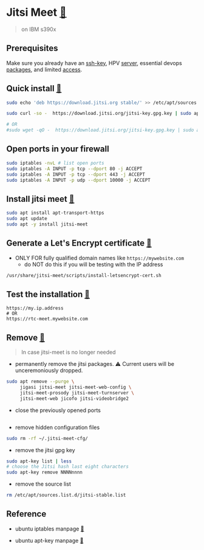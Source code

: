 # Jitsi Meet [:link:](https://jitsi.org/jitsi-meet/)
> on IBM s390x

## Prerequisites
Make sure you already have an [ssh-key](https://github.com/IBM-Developer-Puget-Sound/curtain-raiser/blob/master/how_to/ssh/keygen/README.md), HPV [server](https://github.com/IBM-Developer-Puget-Sound/curtain-raiser/blob/master/how_to/hp_virtual_server/README.md), essential devops [packages](https://github.com/IBM-Developer-Puget-Sound/curtain-raiser/blob/master/how_to/dev_tools/README.md), and limited [access](https://github.com/IBM-Developer-Puget-Sound/curtain-raiser/blob/master/how_to/fail2ban/README.md).

## Quick install [:link:](https://github.com/jitsi/jitsi-meet/blob/master/doc/quick-install.md#jitsi-meet-quick-install)

```bash
sudo echo 'deb https://download.jitsi.org stable/' >> /etc/apt/sources.list.d/jitsi-stable.list

sudo curl -so -  https://download.jitsi.org/jitsi-key.gpg.key | sudo apt-key add -

# OR
#sudo wget -qO -  https://download.jitsi.org/jitsi-key.gpg.key | sudo apt-key add -
```

## Open ports in your firewall
```bash
sudo iptables -nvL # list open ports
sudo iptables -A INPUT -p tcp --dport 80 -j ACCEPT
sudo iptables -A INPUT -p tcp --dport 443 -j ACCEPT
sudo iptables -A INPUT -p udp --dport 10000 -j ACCEPT
```

## Install jitsi meet [:link:](https://github.com/jitsi/jitsi-meet/blob/master/doc/quick-install.md#install-jitsi-meet)

```bash
sudo apt install apt-transport-https
sudo apt update
sudo apt -y install jitsi-meet
```

## Generate a Let's Encrypt certificate [:link:](https://github.com/jitsi/jitsi-meet/blob/master/doc/quick-install.md#generate-a-lets-encrypt-certificate-optional-recommended)
* ONLY FOR fully qualified domain names like `https://mywebsite.com`
  * do NOT do this if you will be testing with the IP address
```bash
/usr/share/jitsi-meet/scripts/install-letsencrypt-cert.sh
```

## Test the installation [:link:](https://github.com/jitsi/jitsi-meet/blob/master/doc/quick-install.md#confirm-that-your-installation-is-working)
```
https://my.ip.address
# OR
https://rtc-meet.mywebsite.com
```

## Remove [:link:](https://github.com/jitsi/jitsi-meet/blob/master/doc/quick-install.md#uninstall)
> In case jitsi-meet is no longer needed

* permanently remove the jitsi packages. :warning: Current users will be unceremoniously dropped.

```bash
sudo apt remove --purge \
     jigasi jitsi-meet jitsi-meet-web-config \
     jitsi-meet-prosody jitsi-meet-turnserver \
     jitsi-meet-web jicofo jitsi-videobridge2
```

* close the previously opened ports
```bash

```

* remove hidden configuration files
```bash
sudo rm -rf ~/.jitsi-meet-cfg/
```

* remove the jitsi gpg key
```bash
sudo apt-key list | less
# choose the Jitsi hash last eight characters
sudo apt-key remove NNNNnnnn
```
* remove the source list
```bash
rm /etc/apt/sources.list.d/jitsi-stable.list
```

## Reference

* ubuntu iptables manpage [:link:](http://manpages.ubuntu.com/manpages/bionic/en/man8/iptables.8.html)

* ubuntu apt-key manpage [:link:](http://manpages.ubuntu.com/manpages/bionic/en/man8/apt-key.8.html)
